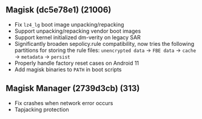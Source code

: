 ## Magisk (dc5e78e1) (21006)
- Fix `lz4_lg` boot image unpacking/repacking
- Support unpacking/repacking vendor boot images
- Support kernel initialized dm-verity on legacy SAR
- Significantly broaden sepolicy.rule compatibility, now tries the following partitions for storing the rule files:
`unencrypted data` -> `FBE data` -> `cache` -> `metadata` -> `persist`
- Properly handle factory reset cases on Android 11
- Add magisk binaries to `PATH` in boot scripts

## Magisk Manager (2739d3cb) (313)
- Fix crashes when network error occurs
- Tapjacking protection

